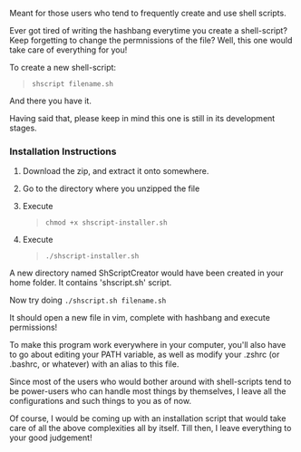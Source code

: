 Meant for those users who tend to frequently create and use shell scripts.

Ever got tired of writing the hashbang everytime you create a shell-script? Keep forgetting to change the permnissions of the file? Well, this one would take care of everything for you!

To create a new shell-script:
> `shscript filename.sh`

And there you have it.

Having said that, please keep in mind this one is still in its development stages.

### Installation Instructions
1. Download the zip, and extract it onto somewhere.
2. Go to the directory where you unzipped the file
3. Execute
   > `chmod +x shscript-installer.sh`

4. Execute
    > `./shscript-installer.sh`

A new directory named ShScriptCreator would have been created in your home folder. It contains 'shscript.sh' script.

Now try doing
`./shscript.sh filename.sh`

It should open a new file in vim, complete with hashbang and execute permissions!

To make this program work everywhere in your computer, you'll also have to go about editing your PATH variable, as well as modify your .zshrc (or .bashrc, or whatever) with an alias to this file.

Since most of the users who would bother around with shell-scripts tend to be power-users who can handle most things by themselves, I leave all the configurations and such things to you as of now.

Of course, I would be coming up with an installation script that would take care of all the above complexities all by itself. Till then, I leave everything to your good judgement!
